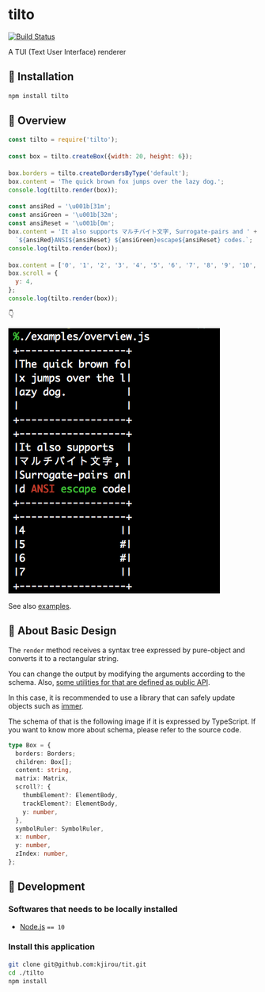 # tilto

[![Build Status](https://travis-ci.org/kjirou/tilto.svg?branch=master)](https://travis-ci.org/kjirou/tilto)

A TUI (Text User Interface) renderer


## :rocket: Installation

```bash
npm install tilto
```


## :eyes: Overview

```js
const tilto = require('tilto');

const box = tilto.createBox({width: 20, height: 6});

box.borders = tilto.createBordersByType('default');
box.content = 'The quick brown fox jumps over the lazy dog.';
console.log(tilto.render(box));

const ansiRed = '\u001b[31m';
const ansiGreen = '\u001b[32m';
const ansiReset = '\u001b[0m';
box.content = 'It also supports マルチバイト文字, Surrogate-pairs and ' +
  `${ansiRed}ANSI${ansiReset} ${ansiGreen}escape${ansiReset} codes.`;
console.log(tilto.render(box));

box.content = ['0', '1', '2', '3', '4', '5', '6', '7', '8', '9', '10', '11'].join('\n');
box.scroll = {
  y: 4,
};
console.log(tilto.render(box));
```

:point_down:

![](/documents/overview-output.png)

See also [examples](/examples).


## :page_facing_up: About Basic Design

The `render` method receives a syntax tree expressed by pure-object and converts it to a rectangular string.

You can change the output by modifying the arguments according to the schema.
Also, [some utilities for that are defined as public API](/src/index.ts).

In this case, it is recommended to use a library that can safely update objects such as [immer](https://github.com/mweststrate/immer).

The schema of that is the following image if it is expressed by TypeScript.
If you want to know more about schema, please refer to the source code.

```ts
type Box = {
  borders: Borders;
  children: Box[];
  content: string,
  matrix: Matrix,
  scroll?: {
    thumbElement?: ElementBody,
    trackElement?: ElementBody,
    y: number,
  },
  symbolRuler: SymbolRuler,
  x: number,
  y: number,
  zIndex: number,
};
```


## :wrench: Development
### Softwares that needs to be locally installed

- [Node.js](https://nodejs.org/) `== 10`

### Install this application

```bash
git clone git@github.com:kjirou/tit.git
cd ./tilto
npm install
```
